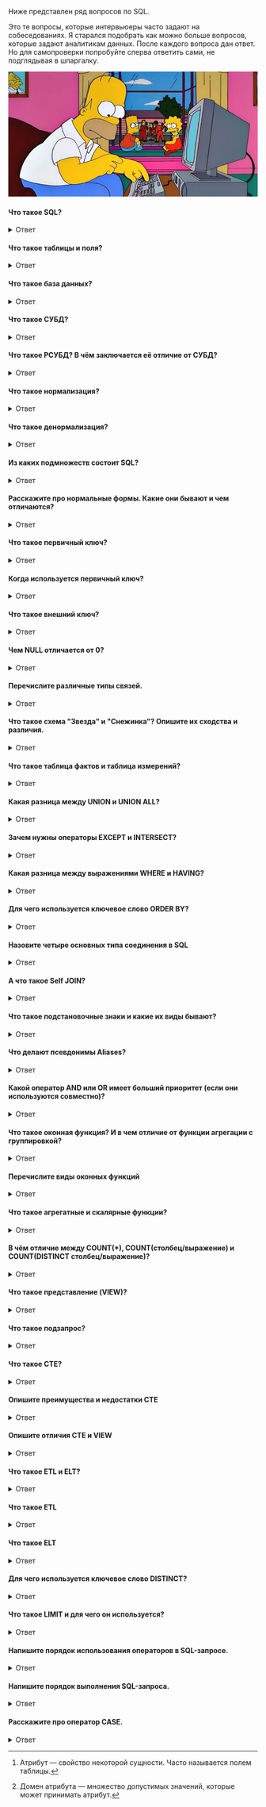 Ниже представлен ряд вопросов по SQL.

Это те вопросы, которые интервьюеры часто задают на собеседованиях. Я старался подобрать как можно больше вопросов, которые задают аналитикам данных.
После каждого вопроса дан ответ. Но для самопроверки попробуйте сперва ответить сами, не подглядывая в шпаргалку.

![Интервью SQL](https://github.com/TalkoDenis/interviews/blob/main/SQL/Theory/%D0%93%D0%BE%D0%BC%D0%B5%D1%80.jpg)


#### Что такое SQL?
<details>
<summary>Ответ</summary>

_SQL (Structured Query Language)_ - язык структурированных запросов. Это стандартный язык для СУБД. Он особенно полезен при обработке организованных данных, состоящих из сущностей (переменных) и отношений между различными сущностями данных.
</details>

#### Что такое таблицы и поля?
<details>
<summary>Ответ</summary>

_Таблица_ - это организованный набор данных, хранящихся в виде строк и столбцов. Столбцы могут быть классифицированы как вертикальные поля, а строки - как горизонтальные.
_Поля_ - это колонки в таблице, предназначенные для хранения информации.
</details>

#### Что такое база данных?
<details>
<summary>Ответ</summary>
Можно дать несколько разных определений. Ниже представлены те, которые я считаю наиболее удачными.

_База данных_ - это совокупность данных, хранящихся и извлекаемых в цифровом виде из удалённой или локальной компьютерной системы.

_База данных_ - это упорядоченный набор структурированной информации или данных, которые обычно хранятся в электронном виде в компьютерной системе. База данных обычно управляется системой управления базами данных (СУБД).

_База данных_ - это совокупность данных, хранимых в соответствии со схемой данных, манипулирование которыми выполняют в соответствии с правилами средств моделирования данных
</details>

#### Что такое СУБД?
<details>
<summary>Ответ</summary>

_СУБД_ - Система Управления Базами Данных. СУБД - это системное программное обеспечение, ответственное за создание, поиск, обновление и управление базы данных. СУБД гарантирует, наши данные организованы и легкодоступны, выступая в качестве интерфейса между базой данных и её конечными пользователями.
</details>

#### Что такое РСУБД? В чём заключается её отличие от СУБД?
<details>
<summary>Ответ</summary>

_РСУБД_ - Реляционная Система Управления Базами Данных. Ключевое отличие по сравнению с СУБД в том, что РСУБД хранит данные в виде набора таблиц, и между общими полями этих таблиц могут существовать отношения. Большинство современных систем управления базами данных, таких как MySQL, Microsoft SQL Server, Oracle, IBM DB2 и Amazon Redshift, основаны на РСУБД.
</details>

#### Что такое нормализация?
<details>
<summary>Ответ</summary>

_Нормализация_ — это процесс организации данных в базе данных, включающий создание таблиц и установление отношений между ними в соответствии с правилами, которые обеспечивают защиту данных и делают базу данных более гибкой, устраняя избыточность и несогласованные зависимости.
</details>

#### Что такое денормализация?
<details>
<summary>Ответ</summary>

_Денормализация_ - это процесс обратный нормализации. При денормализации нормализованная схема преобразуется в схему, содержащую избыточную информацию. Производительность повышается за счет использования избыточности и обеспечения согласованности избыточных данных. Причиной выполнения денормализации являются накладные расходы, возникающие в процессоре запросов из-за чрезмерно нормализованной структуры.
</details>

#### Из каких подмножеств состоит SQL?
<details>
<summary>Ответ</summary>

_DDL (Data Definition Language, язык описания данных)_ — позволяет выполнять различные операции с базой данных, такие как CREATE (создание), ALTER (изменение) и DROP (удаление объектов).
_DML (Data Manipulation Language, язык управления данными)_ — позволяет получать доступ к данным и манипулировать ими, например, вставлять, обновлять, удалять и извлекать данные из базы данных.
_DCL (Data Control Language, язык контролирования данных)_ — позволяет контролировать доступ к базе данных. Пример — GRANT (предоставить права), REVOKE (отозвать права).
</details>

#### Расскажите про нормальные формы. Какие они бывают и чем отличаются?
<details>
<summary>Ответ</summary>

_Нормальная форма_ — требование, предъявляемое к структуре таблиц в теории реляционных баз данных для устранения из базы избыточных функциональных зависимостей между атрибутами (полями таблиц).
Всего существует шесть нормальных форм. Самая основная и наиболее часто используемая - третья нормальная форма (3НФ), по этой причине, тут будет дано определение только первых трёх нормальных форм. Для аналитика данных этого более чем достаточно.

_Первая нормальная форма_ - оношение находится в 1НФ, если все его атрибуты[^1] являются простыми, все используемые домены[^2] должны содержать только скалярные значения. Не должно быть повторений строк в таблице.

_Вторая нормальная форма_ - отношение находится во 2НФ, если оно находится в 1НФ и каждый не ключевой атрибут неприводимо зависит от первичного Ключа. Неприводимость означает, что в составе потенциального ключа отсутствует меньшее подмножество атрибутов, от которого можно также вывести данную функциональную зависимость.

_Третья нормальная форма_ - отношение находится в 3НФ, когда находится во 2НФ и каждый не ключевой атрибут нетранзитивно зависит от первичного ключа. Проще говоря, требуется выносить все не ключевые поля, содержимое которых может относиться к нескольким записям таблицы в отдельные таблицы.

_Нормальная форма Бойса-Кодда (НФБК)_ - это частная форма третьей нормальной формы.

Определение 3НФ не подходит для следующих отношений:
1) отношение имеет два или более потенциальных ключа;
2) два и более потенциальных ключа являются составными;
3) ключи пересекаются, т.е. имеют хотя бы один общий атрибут.

Для отношений, имеющих один потенциальный ключ (первичный), НФБК является 3НФ. Отношение находится в НФБК, когда каждая нетривиальная и неприводимая слева функциональная зависимость обладает потенциальным ключом в качестве детерминанта.

[^1]: Атрибут — свойство некоторой сущности. Часто называется полем таблицы.

[^2]: Домен атрибута — множество допустимых значений, которые может принимать атрибут.
</details>

#### Что такое первичный ключ?
<details>
<summary>Ответ</summary>

_Первичный ключ (Primary Key)_ предназначен для однозначной идентификации каждой записи в таблице и является строго уникальным (unique): две записи таблицы не могут иметь одинаковые значения первичного ключа. Нулевые значения (NULL) в качестве первичного ключа не допускаются. Если в качестве первичного ключа используется несколько полей, их называют составным ключом.
</details>

#### Когда используется первичный ключ?
<details>
<summary>Ответ</summary>
Первичный ключ используется в качестве основного ключа и может быть использован для связи с дочерней таблицей, содержащей внешний ключ.
</details>

#### Что такое внешний ключ?
<details>
<summary>Ответ</summary>

_Внешний ключ (Foreign Key)_ является атрибутом ограничения и обеспечивает связь двух таблиц. По сути, это поле или несколько полей, которые ссылаются на первичный ключ в родительской таблице.
</details>

#### Чем NULL отличается от 0?
<details>
<summary>Ответ</summary>
0 - это число.
NULL - это не число, а также NULL не является значением пустой строки. NULL используется для указания того, что данные отсутствуют, неизвестны, неприменимы. NULL не равен ничему, даже другому NULL.
</details>

#### Перечислите различные типы связей.
<details>
<summary>Ответ</summary>

_Один-к-одному (One-to-One)_ - этот тип может быть определён как отношение между двумя таблицами, где каждая запись в одной таблице связана максимум с одной записью в другой таблице.
_Один-ко-многим и Многие-к-одному (One-to-Many & Many-to-One)_ - это наиболее часто используемое отношение, когда запись в таблице связана с несколькими записями в другой таблице.
_Многие-ко-многим (Many-to-Many)_ - этот тип используется в случаях, когда для определения отношения требуется несколько экземпляров с обеих сторон.

На приведённой ниже схеме показаны примеры свезей Один-ко-многим / Многие-к-одному, где "1" означает "один", и "*" означает "много".

![Интервью SQL](https://github.com/TalkoDenis/interviews/blob/main/SQL/Theory/%D0%9F%D1%80%D0%B8%D0%BC%D0%B5%D1%80%D1%8B%20%D1%81%D0%B2%D1%8F%D0%B7%D0%B5%D0%B9.png)

</details>


#### Что такое схема "Звезда" и "Снежинка"? Опишите их сходства и различия.
<details>
<summary>Ответ</summary>
Схемы «звезда» и «снежинка» - это два способа структурировать хранилище данных.

_Схема «звезда» (star schema)_ - специальная организация реляционных таблиц, удобная для хранения многомерных показателей. Лежит в основе реляционного OLAP.

Схема типа «звезда» имеет централизованное хранилище данных, которое хранится в таблице фактов (fact table). Схема разбивает таблицу фактов на ряд денормализованных таблиц измерений (dimension table). Таблица фактов содержит агрегированные данные, которые будут использоваться для составления отчетов, а таблица измерений описывает хранимые данные.

Денормализованные проекты менее сложны, потому что данные сгруппированы. Таблица фактов использует только одну ссылку для присоединения к каждой таблице измерений. Более простая конструкция звездообразной схемы значительно упрощает написание сложных запросов.

Модель данных состоит из двух типов таблиц: одной таблицы фактов  — центр «звезды» — и нескольких таблиц измерений по числу измерений в модели данных — лучи «звезды».

Пример схемы "звёзда":
Таблица фактов содержит одну или несколько колонок типа DECIMAL, дающих числовую характеристику какому-то аспекту предметной области (например, объём продаж для торговой компании или сумма платежей для банка), и несколько целочисленных колонок-ключей для доступа к таблицам измерений. В таблицы фактов данные должны оперативно записываться в случае изменений.

Таблицы измерений расшифровывают ключи, на которые ссылается таблица фактов; например, таблица «products» измерения «товары» базы данных торговой компании может содержать сведения о названии товара, его производителе, типе товара. За счёт использования специальной структуры таблицы измерений реализуется иерархия измерений, в том числе ветвящаяся.

Обычно данные в таблицах-измерениях денормализованы: ценой несколько неэффективного использования дискового пространства удается уменьшить число участвующих в операции соединения таблиц, что обычно приводит к сильному уменьшению времени выполнения запроса. Иногда, тем не менее, требуется произвести нормализацию таблиц-измерений. Такая схема носит название «снежинка».

SQL-запрос к схеме «звезда» обычно содержит в себе:

- одно или несколько соединений таблицы фактов с таблицами измерений;
- несколько фильтров (оператор WHERE), применяемых к таблице фактов или таблицам измерений;
- группировку и агрегирование по требуемым элементам иерархии измерений (dimension elements).

Схема типа «снежинка» (snowflake schema) отличается тем, что использует нормализованные данные. Нормализация означает эффективную организацию данных так, чтобы все зависимости данных были определены, и каждая таблица содержала минимум избыточности. Таким образом, отдельные таблицы измерений разветвляются на отдельные таблицы измерений.

Схема «снежинки» использует меньше дискового пространства и лучше сохраняет целостность данных. Основным недостатком является сложность запросов, необходимых для доступа к данным — каждый запрос должен пройти несколько соединений таблиц, чтобы получить соответствующие данные.

Схема снежинки получила своё название за свою форму, в виде которой отображается логическая схема таблиц в многомерной базе данных. Так же как и в схеме звезды, схема снежинки представлена централизованной таблицей фактов, соединенной с таблицами измерений. Отличием является то, что здесь таблицы измерений нормализованы с рядом других связанных измерительных таблиц, — в то время как в схеме звезды таблицы измерений полностью денормализованы, с каждым измерением представленным в виде единой таблицы, без соединений на связанные таблицы в схеме снежинки. Чем больше степень нормализации таблиц измерений, тем сложнее выглядит структура схемы снежинки. Создаваемый «эффект снежинки» затрагивает только таблицы измерений, и не применим к таблицам фактов.

Схема снежинки, также как и схема звезды, наиболее часто встречается в таких хранилищах данных, для которых скорость получения данных более важна, чем эффективность манипуляции ими. Следовательно, таблицы должны быть нормализованы в малой степени, и зачастую разрабатываются с применением не выше третьего уровня нормализации.

Решение в сторону использования схемы звезды или же схемы снежинки, обуславливается относительной мощностью платформы БД, и инструментария для реализации запросов. Схема звезды подходит окружению, в котором инструментарий реализации запросов предоставляет пользователям широкий доступ к структуре таблиц, а также в окружениях, где большинство запросов просты по своей природе. Схема снежинки более подходит для случаев применения более сложного инструментария для реализации запросов, который в большей степени изолирует пользователей от детальной структуры таблиц, а также для среды с множеством запросов сложной структуры.


Для простоты понимания можно считать, что "снежинка" состоит из нескольких "звёзд".

Примеры схем звезда и снежинка.

![image](https://github.com/TalkoDenis/interviews/blob/main/SQL/Theory/%D0%97%D0%B2%D0%B5%D0%B7%D0%B4%D0%B0%20%D0%B8%20%D1%81%D0%BD%D0%B5%D0%B6%D0%B8%D0%BD%D0%BA%D0%B0%202.gif)


![image](https://github.com/TalkoDenis/interviews/blob/main/SQL/Theory/%D0%97%D0%B2%D0%B5%D0%B7%D0%B4%D0%B0%20%D0%B8%20%D1%81%D0%BD%D0%B5%D0%B6%D0%B8%D0%BD%D0%BA%D0%B0.gif)

</details>

#### Что такое таблица фактов и таблица измерений?
<details>
<summary>Ответ</summary>

_Таблица фактов (fact table)_ — это таблица, записи которой являются неизменяемыми "фактами", такими как журналы служб и сведения об измерениях. Записи постепенно добавляются в таблицу потоковой передачей или большими блоками. Записи остаются там до тех пор, пока они не будут удалены из-за затрат или из-за потери их стоимости. В противном случае записи никогда не обновляются. Таблица фактов — является основной таблицей хранилища данных. 

Таблица фактов, как правило, содержит уникальный составной ключ, объединяющий первичные ключи таблиц измерений. Чаще всего это целочисленные значения либо значения типа «дата/время» в целочисленном формате — ведь таблица фактов может содержать сотни тысяч или даже миллионы записей, и хранить в ней повторяющиеся текстовые описания, как правило, невыгодно — лучше поместить их в меньшие по объёму таблицы измерений. Помимо этого, таблица фактов содержит одно или несколько числовых полей, на основании которых в дальнейшем будут получены агрегатные данные.

В таблице фактов нет никаких сведений о том, как группировать записи при вычислении агрегатных данных. Например, в ней есть идентификаторы продуктов или клиентов, но отсутствует информация о том, к какой категории относится данный продукт или в каком городе находится данный клиент. Эти сведения, в дальнейшем используемые для построения иерархий, содержатся в таблицах измерений.

_Таблица измерений (dimension table)_ - таблица в структуре многомерной базы данных, которая содержит атрибуты событий, сохраненных в таблице фактов. Атрибуты представляют собой текстовые или иные описания, логически объединенные в одно целое. Например, имя покупателя может являться атрибутом в таблице измерений покупателей, а наименование товара - в таблице измерений товаров. В то время как сумма транзакции является величиной аддитивной, и её значение должно храниться в таблице фактов.

Таблица фактов связана с таблицами измерений с помощью внешнего ключа.

С течением времени значения атрибутов строки в таблице измерений могут измениться. Например, юридический адрес компании или отдел компании, в котором работает сотрудник. Для отслеживания и обработки в таком случае используют медленно меняющиеся измерения. Есть несколько типов обработки таких изменений:
- перезаписать старые значения.
- добавить новую строку, содержащую новые значения, сохраняя бизнес-ключ для различия строк.
- добавить новый атрибут в существующую строку.
</details>

#### Какая разница между UNION и UNION ALL?
<details>
<summary>Ответ</summary>
Оба эти выражения используются, чтобы объединить результаты нескольких независимых друг от друга запросов. Разница заключается в том, что, если в результатах запросов есть одинаковые строки, то UNION удалит дубликаты, оставив только одну из таких строк. UNION ALL просто объединит результаты запросов, не обращая внимания на дубликаты.
</details>

#### Зачем нужны операторы EXCEPT и INTERSECT?
<details>
<summary>Ответ</summary>

_EXCEPT_     В результат попадают уникальные строки верхнего набора, которые отсутствуют в нижнем наборе. Разница 2-х множеств. DISTINCT(A-B);
_INTERSECT_ отвечает за пересечение строк из обоих подзапросов.
  
Перед выполнением любой из приведенных выше инструкций в SQL, должны быть выполнены следующие условия:

1. Каждый оператор SELECT в предложении должен иметь одинаковое количество столбцов;
2. Столбцы также должны иметь аналогичные типы данных;
3. Столбцы в каждой инструкции SELECT обязательно должны иметь одинаковый порядок.
</details>

#### Какая разница между выражениями WHERE и HAVING?
<details>
<summary>Ответ</summary>
Выражения WHERE и HAVING используются для фильтрации результата запроса и ожидают после себя некоторое условие, по которому нужно отфильтровать данные.
  
_WHERE_ работает само по себе и фильтрует данные каждой строки результата по отдельности. 
_HAVING_ имеет смысл только в сочетании с выражением GROUP BY и фильтрует уже сгруппированные значения.
</details>

#### Для чего используется ключевое слово ORDER BY?
<details>
<summary>Ответ</summary>
Для сортировки данных в порядке возрастания (ASC) или убывания (DESC).
</details>

#### Назовите четыре основных типа соединения в SQL
<details>
<summary>Ответ</summary>
Чтобы объединить две таблицы в одну, следует использовать оператор JOIN. Соединение таблиц может быть внутренним (INNER) или внешним (OUTER); внешнее соединение может быть левым (LEFT), правым (RIGHT) или полным (FULL).

_INNER JOIN_ - получение записей с одинаковыми значениями в обеих таблицах, т.е. получение пересечения таблиц.
_FULL OUTER JOIN_ - объединяет записи из обеих таблиц (если условие объединения равно true) и дополняет их всеми записями из обеих таблиц, которые не имеют совпадений. Для записей, которые не имеют совпадений из другой таблицы, недостающее поле будет иметь значение NULL.
_LEFT JOIN_ - возвращает все записи, удовлетворяющие условию объединения, плюс все оставшиеся записи из внешней (левой) таблицы, которые не удовлетворяют условию объединения.
_RIGHT JOIN_ - работает точно так же, как и левое объединение, только в качестве внешней таблицы будет использоваться правая.
</details>

#### А что такое Self JOIN?
<details>
<summary>Ответ</summary>
Это выражение используется для того, чтобы таблица объединилась сама с собой, словно это две разные таблицы. Чтобы такое реализовать, одна из таких «таблиц» временно переименовывается.
</details>

#### Что такое подстановочные знаки и какие их виды бывают?
<details>
<summary>Ответ</summary>

_Подстановочные знаки_ - это специальные символы, которые нужны для замены каких-либо знаков в запросе. Они используются вместе с оператором LIKE, с помощью которого можно отфильтровать запрашиваемые данные.

Подстановочные знаки бывают двух видов:

% — заменить ноль или более символов;
_ — заменить один символ.
</details>

#### Что делают псевдонимы Aliases?
<details>
<summary>Ответ</summary>
SQL-псевдонимы нужны для того, чтобы дать временное имя таблице или столбцу. Это нужно, когда в запросе есть таблицы или столбцы с неоднозначными именами. В этом случае для удобства в составлении запроса используются псевдонимы. SQL-псевдоним существует только на время запроса.
Пишется псевдоним как AS.
</details>

#### Какой оператор AND или OR имеет больший приоритет (если они используются совместно)?
<details>
<summary>Ответ</summary>
AND имеет больший приоритет, чем OR.
</details>

#### Что такое оконная функция? И в чем отличие от функции агрегации с группировкой?
<details>
<summary>Ответ</summary>
Оконная функция в SQL - функция, которая работает с выделенным набором строк (окном, партицией) и выполняет вычисление для этого набора строк в отдельном столбце.

При использовании агрегирующих функций предложение GROUP BY сокращает количество строк в запросе с помощью их группировки. При использовании оконных функций количество строк в запросе не уменьшается по сравнению с исходной таблицей.
</details>

#### Перечислите виды оконных функций
<details>
<summary>Ответ</summary>
Оконные функции можно подразделить на следующие группы:

Агрегатные функции;
Ранжирующие функции;
Функции смещения;
Аналитические функции.

В одной инструкции SELECT с одним предложением FROM можно использовать сразу несколько оконных функций. Давайте подробно разберем каждую группу и пройдемся по основным функциям.

_Агрегатные функции_ – это функции, которые выполняют на наборе данных арифметические вычисления и возвращают итоговое значение.

SUM – возвращает сумму значений в столбце;
COUNT — вычисляет количество значений в столбце (значения NULL не учитываются);
AVG — определяет среднее значение в столбце;
MAX — определяет максимальное значение в столбце;
MIN — определяет минимальное значение в столбце.

_Ранжирующие функции_ – это функции, которые ранжируют значение для каждой строки в окне. Их можно использовать для того, чтобы присвоить порядковый номер строке или составить рейтинг.

ROW_NUMBER – возвращает номер строки и используется для нумерации;
RANK — возвращает ранг каждой строки. В данном случае значения уже анализируются и, в случае нахождения одинаковых значений, функция возвращает одинаковый ранг с пропуском следующего значения;
DENSE_RANK — возвращает ранг каждой строки. В отличие от функции RANK, она для одинаковых значений возвращает ранг, не пропуская следующий;
NTILE – позволяет определить к какой группе относится текущая строка. Количество групп задается в скобках.

_Функции смещения_ - позволяют перемещаться и обращаться к разным строкам в окне, относительно текущей строки. Также позволяют обращаться к значениям в начале или в конце окна.

LAG – обращается к данным из предыдущей строки окна;
LEAD – обращается к данным из следующей строки.
Функции можно использовать для того, чтобы сравнивать текущее значение строки с предыдущим или следующим. Имеют три параметра: столбец, значение которого необходимо вернуть, количество строк для смещения (по умолчанию 1), значение, которое необходимо вернуть если после смещения возвращается значение NULL;
FIRST_VALUE — можно получить первое значение в окне;
LAST_VALUE — можно получить последнее значение в окне. В качестве параметра функции принимают столбец, значение которого необходимо вернуть.



_Аналитические функции_ — функции возвращают информацию о распределении данных и используются для статистического анализа.

CUME_DIST — вычисляет интегральное распределение (относительное положение) значений в окне;
PERCENT_RANK — вычисляет относительный ранг строки в окне;
PERCENTILE_CONT — вычисляет процентиль на основе постоянного распределения значения столбца. В качестве параметра принимает процентиль, который необходимо вычислить (в этой статье я рассказываю как посчитать медиану, благодаря этой функции);
PERCENTILE_DISC — вычисляет определенный процентиль для отсортированных значений в наборе данных. В качестве параметра принимает процентиль, который необходимо вычислить.

</details>

#### Что такое агрегатные и скалярные функции?
<details>
<summary>Ответ</summary>
Агрегатная функция выполняет вычисление над набором значений и возвращает одно значение. В табличной модели данных это значит, что функция берет ноль, одну или несколько строк для какой-то колонки и возвращает единственное значение. Скалярные функции принимают на вход одно значение и возвращают одно значение.

Примеры агрегатных функций:

AVG() - вычисляет среднее значение
MAX() - вычисляет элемент с максимальным значением
MIN() - вычисляет элемент с минимальным значением
SUM() - суммирует значения
COUNT() - считает количество строк

Примеры скалярных функций:

LEN() - вычисляет общую длину поля
MID() - извлекает подстроки из набора строковых значений в таблице
RAND() - генерирует случайный набор чисел заданной длины
NOW() - возвращает текущую дату и время
</details>

#### В чём отличие между COUNT(*), COUNT(столбец/выражение) и COUNT(DISTINCT столбец/выражение)?
<details>
<summary>Ответ</summary>

COUNT(*) - возвращает количество строк полученных оператором «SELECT … WHERE …». В случае отсутствии WHERE, количество всех записей таблицы.
COUNT(столбец/выражение) - возвращает количество значений (не равных NULL), в указанном столбце/выражении
COUNT(DISTINCT столбец/выражение) - возвращает количество _уникальных значений_, не равных NULL в указанном столбце/выражении

</details>

#### Что такое представление (VIEW)?
<details>
<summary>Ответ</summary>
Представление (VIEW) — объект базы данных, являющийся результатом выполнения запроса к базе данных, определенного с помощью оператора SELECT, в момент обращения к представлению.

Представление в SQL - это виртуальная таблица, основанная на наборе результатов инструкции SQL. Представление содержит строки и столбцы, точно так же, как настоящая таблица. Поля в представлении - это поля из одной или нескольких реальных таблиц в базе данных.

Представления иногда называют «виртуальными таблицами». Такое название связано с тем, что представление доступно для пользователя как таблица, но само оно не содержит данных, а извлекает их из таблиц в момент обращения к нему. Если данные изменены в базовой таблице, то пользователь получит актуальные данные при обращении к представлению, использующему данную таблицу; кэширования результатов выборки из таблицы при работе представлений не производится. При этом, механизм кэширования запросов (query cache) работает на уровне запросов пользователя безотносительно к тому, обращается ли пользователь к таблицам или представлениям.

Представления могут основываться как на таблицах, так и на других представлениях, т.е. могут быть вложенными (до 32 уровней вложенности).

Преимущества использования представлений:
Дает возможность гибкой настройки прав доступа к данным за счет того, что права даются не на таблицу, а на представление. Это очень удобно в случае если пользователю нужно дать права на отдельные строки таблицы или возможность получения не самих данных, а результата каких-то действий над ними.
Позволяет разделить логику хранения данных и программного обеспечения. Можно менять структуру данных, не затрагивая программный код, нужно лишь создать представления, аналогичные таблицам, к которым раньше обращались приложения. Это очень удобно когда нет возможности изменить программный код или к одной базе данных обращаются несколько приложений с различными требованиями к структуре данных.
Удобство в использовании за счет автоматического выполнения таких действий как доступ к определенной части строк и/или столбцов, получение данных из нескольких таблиц и их преобразование с помощью различных функций.
</details>

#### Что такое подзапрос?
<details>
<summary>Ответ</summary>

SQL-подзапрос — это SELECT-запрос, вложенный в другой запрос или подзапрос.

Подзапрос — это внутренний запрос. Внешний запрос — это оператор, который содержит подзапрос.

Подзапросами пользуются, когда нужно использовать результат выполнения одного запроса в следующем запросе.

Синтаксически подзапрос — это SELECT-запрос, обернутый в круглые скобки ( , ). Подзапрос может быть вложен в любой другой оператор. Можно вкладывать подзапросы в подзапросы.

Вложенные запросы можно использовать практически во всех частях внешнего запроса — везде, где разрешено использовать значения.


Типы вложенных запросов
Результат выполнения подзапроса подставляют во внешний запрос. Подзапросы могут возвращать как скалярные значения, так и табличные значения. От типа возвращаемого значения зависит, с какими операциями имеет смысл использовать подзапрос.

Скалярное значение — это когда возвращается одно значение. Обычно это число или строка. Со скалярными значениями можно использовать операторы сравнения (<, >, =), можно передавать как аргумент функции или как значение колонки в операторе SELECT. Например, посчитаем для каждого ученика, какой процент курсов он посещал:




Табличное значение — когда возвращается несколько строк. Заранее неизвестно сколько: может, ноль, одна или больше. С табличными значениями используют операции IN, ANY, ALL, EXISTS, NOT EXISTS. Все эти операции проверяют вхождение строк(и) внешнего запроса в табличное значение, возвращаемое подзапросом. Еще табличное значение можно использовать в разделе FROM как таблицу-источник.

Пример подзапроса, возвращающего табличное значение. Найдем учебные курсы, где есть студенты с хотя бы одной отметкой. Это можно сделать с помощью оператора IN, который проверяет вхождение Classes.id в список ID классов, для которых есть оценки



Подзапрос — это запрос, использующийся в другом SQL запросе. Подзапрос всегда заключён в круглые скобки и обычно выполняется перед основным запросом.

Как и любой другой SQL запрос, подзапрос возвращает результирующий набор, который может быть одним из следующих:

одна строка и один столбец;
нескольких строк с одним столбцом;
нескольких строк с несколькими столбцами.
В зависимости от типа результирующего набора подзапроса определяются операторы, которые могут использоваться в основном запросе.




</details>



#### Что такое CTE?
<details>
<summary>Ответ</summary>
Common Table Expression (CTE) — результаты запроса, которые можно использовать множество раз в других запросах. То есть, запросом мы достаем данные, и они помещаются в пространство памяти, аналогично временному представлению, которое физически не сохраняется в виде объектов. Далее мы работаем с получившейся конструкцией как с таблицей, используя такие конструкции как select, update, insert и delete.

</details>




#### Опишите преимущества и недостатки CTE
<details>
<summary>Ответ</summary>
CTE, или Common Table Expressions — один из видов запросов в системах управления базами данных. На русском языке они называются обобщенными табличными выражениями. Результаты табличных выражений можно временно сохранять в памяти и обращаться к ним повторно.
Преимущества CTE
Ускоряют код. При грамотном применении табличные выражения делают работу запросов быстрее, так как в памяти не приходится подолгу хранить лишние сущности — временные структуры работают только в рамках одного запроса.

Упрощают понимание. В рамках CTE происходит разбиение сложного запроса на несколько «блоков»: сначала описывается временная структура, а потом данные получают уже из нее. Получение данных оказывается последовательным и понятным.

Облегчают поддержку. В сложном запросе непросто разобраться стороннему программисту, который впервые увидел конкретный код. С помощью CTE запрос раскладывается на составляющие, поэтому его легче поддерживать, исправлять и модифицировать.

Улучшают функциональность. Рекурсивные CTE помогают легко обойти сложные структуры данных, такие как деревья. Без этого инструмента задача стала бы сложнее. Это не единственный пример, когда благодаря табличным выражениям решение задачи становится легче, но один из самых наглядных.

Имеют широкую поддержку. CTE используются во многих популярных системах, просто называются по-разному. Если вы освоите табличные выражения, например в PostgreSQL, то в будущем вам будет легче познакомиться с похожими структурами в Oracle или других СУБД.

Недостатки CTE
Не универсальны. Обобщенные табличные выражения — не универсальный инструмент, и в решении ряда задач они оказываются неоптимальными. CTE довольно ресурсоемки: они хранят в кэше временную структуру данных, к которой постоянно обращается как основной запрос, так, возможно, и само табличное выражение.

Имеют особенности оптимизации. Есть еще одна проблема. Она существует из-за оптимизатора — внутренней структуры PostgreSQL, которая занимается тем, что упрощает и оптимизирует введенные человеком запросы. Внутреннее выражение, то, что находится после ключевых слов WITH…AS, оптимизируется не так хорошо, как более простые функции. Поэтому есть риск, что CTE будет работать медленно, несмотря на то что по своей сути должно быть быстрым.

Для работы потребуются созданная база данных, на которой можно тренироваться, и установленная СУБД, например PostgreSQL. Большинство СУБД, включая PostgreSQL, бесплатные, находятся в открытом доступе и хорошо задокументированы.


</details>



#### Опишите отличия CTE и VIEW
<details>
<summary>Ответ</summary>

Итак, что лучше и когда?
СТЕ обычно лучше, когда:

SQL Server может хорошо оценить, сколько строк будет возвращено из него, и каково будет содержимое этих строк, или

Когда то, что возвращает СТЕ, не оказывает фактического влияния на поведение остального запроса, или

Когда вы не уверены, какая часть данных СТЕ будет фактически необходима для остального запроса (поскольку SQL Server может определять, какие части выполнять, а какие просто проигнорировать).


Временные таблицы обычно лучше, когда:

Вы должны обращаться к выводу много раз, или

Когда вам необходимо передавать данные между хранимыми процедурами, или

Когда вам нужно разбить запрос на этапы, чтобы изолировать непредсказуемые элементы, которые оказывают сильное влияние на остальную часть запроса.
</details>

#### Что такое ETL  и ELT?
<details>
<summary>Ответ</summary>
ETL и ELT — два разных способа загрузки данных в хранилище.
</details>

#### Что такое ETL 
<details>
<summary>Ответ</summary>

ETL (Extract, Transform, Load) сначала извлекают данные из пула источников данных. Данные хранятся во временной промежуточной базе данных. Затем выполняются операции преобразования, чтобы структурировать и преобразовать данные в подходящую форму для целевой системы хранилища данных. Затем структурированные данные загружаются в хранилище и готовы к анализу.

</details>


#### Что такое ELT 
<details>
<summary>Ответ</summary>
В случае ELT (Extract, Load, Transform) данные сразу же загружаются после извлечения из исходных пулов данных. Промежуточная база данных отсутствует, что означает, что данные немедленно загружаются в единый централизованный репозиторий.
Данные преобразуются в системе хранилища данных для использования с инструментами бизнес-аналитики и аналитики.
</details>








#### Для чего используется ключевое слово DISTINCT?
<details>
<summary>Ответ</summary>
В столбце с данными могут содержаться дублирующие значения. Чтобы вывести уникальные значения поля или полей (т.е. уникальные строки), нужно поставить оператор DISTINCT у требуемого поля в блоке SELECT.
</details>





#### Что такое LIMIT и для чего он используется?
<details>
<summary>Ответ</summary>
Оператор LIMIT используется, чтобы ограничить запрос и вывести только топ N результатов. Оператору передаётся либо один параметр N , если нужно извлечь N строк с начала таблицы с данными, либо два параметра - первый устанавливает смещение от первой строки, то есть сколько строк нужно пропустить, а второй указывает на количество извлекаемых строк.
</details>



#### Напишите порядок использования операторов в SQL-запросе.
<details>
<summary>Ответ</summary>
SQL-запрос имеет следующую структуру:

SELECT -- перечисление полей результирующей таблицы

FROM -- источника данных

WHERE -- фильтрация данных

JOIN -- комбинация с подходящими по условию данными из других таблиц

GROUP BY -- группировка (агрегирование) данных

HAVING -- фильтрация агрегированных данных (при использовании GROUP BY)

ORDER BY -- сортировка результирующей таблицы

LIMIT -- ограничение на кол-во строк результирующей таблицы

</details>


#### Напишите порядок выполнения SQL-запроса.
<details>
<summary>Ответ</summary>
Выше был описан порядок использования операторов в SQL-запросе. Но при этом, при выполнении скрипта, он работает в другом порядке:
  
FROM -- выбор источника данных

JOIN -- комбинация с подходящими по условию данными из других таблиц

WHERE -- фильтрация данных

GROUP BY -- группировка (агрегирование) данных

HAVING -- фильтрация агрегированных данных (при использовании GROUP BY)

SELECT -- возврат результирующего датасета

ORDER BY -- сортировка результирующей таблицы

LIMIT -- ограничение на кол-во строк результирующей таблицы

</details>


#### Расскажите про оператор CASE.
<details>
<summary>Ответ</summary>
Оператор CASE позволяет осуществить проверку условий и возвратить в зависимости от выполнения того или иного условия тот или иной результат.

Оператор имеет следующую конструкцию:
CASE
  WHEN условие_1 THEN возвращаемое_значение_1
  …
  WHEN условие_N THEN возвращаемое_значение_N
  ELSE возвращаемое_значение
END


WHEN-условия проверяются последовательно, сверху-вниз. При достижении первого удовлетворяющего условия дальнейшая проверка прерывается и возвращается значение, указанное после слова THEN, относящегося к данному блоку WHEN. Если ни одно из WHEN-условий не выполняется, то возвращается значение, указанное после слова ELSE. Если ELSE-блок не указан и не выполняется ни одно WHEN-условие, то возвращается NULL.

</details>






